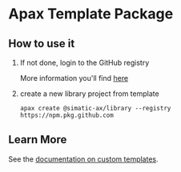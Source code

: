 # Apax Template Package

## How to use it

1. If not done, login to the GitHub registry

    More information you'll find [here](https://github.com/simatic-ax/.github/blob/main/doc/personalaccesstoken.md)

1. create a new library project from template 
      ```cli
      apax create @simatic-ax/library --registry https://npm.pkg.github.com
      ```
## Learn More

See the [documentation on custom templates](https://axciteme.siemens.com/docs/apax/templates).
